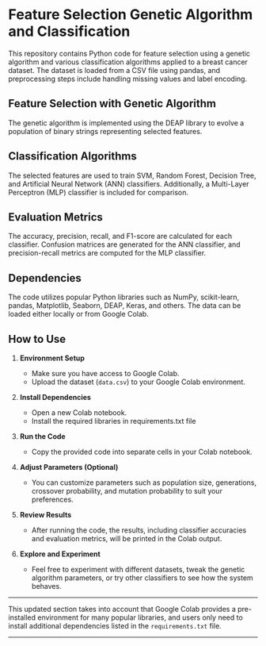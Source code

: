 # Feature Selection Genetic Algorithm and Classification


This repository contains Python code for feature selection using a genetic algorithm and various classification algorithms applied to a breast cancer dataset. The dataset is loaded from a CSV file using pandas, and preprocessing steps include handling missing values and label encoding.

## Feature Selection with Genetic Algorithm

The genetic algorithm is implemented using the DEAP library to evolve a population of binary strings representing selected features. 

## Classification Algorithms

The selected features are used to train SVM, Random Forest, Decision Tree, and Artificial Neural Network (ANN) classifiers. Additionally, a Multi-Layer Perceptron (MLP) classifier is included for comparison.

## Evaluation Metrics

The accuracy, precision, recall, and F1-score are calculated for each classifier. Confusion matrices are generated for the ANN classifier, and precision-recall metrics are computed for the MLP classifier.

## Dependencies

The code utilizes popular Python libraries such as NumPy, scikit-learn, pandas, Matplotlib, Seaborn, DEAP, Keras, and others. The data can be loaded either locally or from Google Colab.

## How to Use

1. **Environment Setup**
   - Make sure you have access to Google Colab.
   - Upload the dataset (`data.csv`) to your Google Colab environment.

2. **Install Dependencies**
   - Open a new Colab notebook.
   - Install the required libraries in requirements.txt file

3. **Run the Code**
   - Copy the provided code into separate cells in your Colab notebook.

4. **Adjust Parameters (Optional)**
   - You can customize parameters such as population size, generations, crossover probability, and mutation probability to suit your preferences.

5. **Review Results**
   - After running the code, the results, including classifier accuracies and evaluation metrics, will be printed in the Colab output.

6. **Explore and Experiment**
   - Feel free to experiment with different datasets, tweak the genetic algorithm parameters, or try other classifiers to see how the system behaves.

---

This updated section takes into account that Google Colab provides a pre-installed environment for many popular libraries, and users only need to install additional dependencies listed in the `requirements.txt` file.

---

